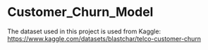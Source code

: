 # Customer_Churn_Model

The dataset used in this project is used from Kaggle: https://www.kaggle.com/datasets/blastchar/telco-customer-churn
